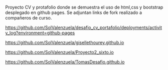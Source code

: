 Proyecto CV y protafolio donde se demuestra el uso de html,css y bootstrap desplegado en github pages.
Se adjuntan links de fork realizado a compañeros de  curso.

https://github.com/SolValenzuela/desafio_cv_portafolio/deployments/activity_log?environment=github-pages

https://github.com/SolValenzuela/gisellethourey.github.io

https://github.com/SolValenzuela/Proyecto2_sixto.io

https://github.com/SolValenzuela/TomasDesafio.github.io
